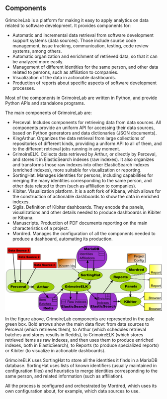 ## Components

GrimoireLab is a platform for making it easy to apply analytics on data related to software development. It provides components for:

* Automatic and incremental data retrieval from software development support systems (data sources). Those include source code management, issue tracking, communication, testing, code review systems, among others.
* Automatic organization and enrichment of retrieved data, so that it can be analyzed more easily.
* Management of different identities for the same person, and other data related to persons, such as affiliation to companies.
* Visualization of the data in actionable dashboards.
* Production of reports about specific aspects of software development processes.

Most of the components in GrimoireLab are written in Python, and provide Python APIs and standalone programs.

The main components of GrimoireLab are:

* Perceval. Includes components for retrieving data from data sources. All components provide an uniform API for accessing their data sources, based on Python generators and data dictionaries (JSON documents).
* KingArthur. Organizes the data retrieval from large collections of repositories of different kinds, providing a uniform API to all of them, and to the different retrieval jobs running in any moment.
* GrimoireELK. Collects data retrieved by Arthur, or directly by Perceval, and stores it in ElasticSearch indexes (raw indexes). It also organizes and transforms those raw indexes into other ElasticSearch indexes (enriched indexes), more suitable for visualization or reporting.
* SortingHat. Manages identities for persons, including capabilities for merging the many identities corresponding to the same person, and other data related to them (such as affiliation to companies).
* Kibiter. Visualization platform. It is a soft fork of Kibana, which allows for the construction of actionable dashboards to show the data in enriched indexes.
* Sigils. Definition of Kibiter dashboards. They encode the panels, visualizations and other details needed to produce dashboards in Kibiter or Kibana.
* Manuscripts. Production of PDF documents reporting on the main characteristics of a project.
* Mordred. Manages the configuration of all the components needed to produce a dashboard, automating its production.

![](figs/grimoirelab-all-complete.png)

In the figure above, GrimoireLab components are represented in the pale green box. Bold arrows show the main data flow: from data sources to Perceval (which retrieves them), to Arthur (which schedules retrieval batches and stores results in Reddis), to GrimoireELK (which stores retrieved items as raw indexes, and then uses them to produce enriched indexes, both in ElasticSearch), to Reports (to produce specialized reports) or Kibiter (to visualize in actionable dashboards).

GrimoireELK uses SortingHat to store all the identities it finds in a MariaDB database. SortingHat uses lists of known identifiers (usually maintained in configuration files) and heuristics to merge identities corresponding to the same person, and related information (such as affiliation).

All the process is configured and orchestrated by Mordred, which uses its own configuration about, for example, which data sources to use.
